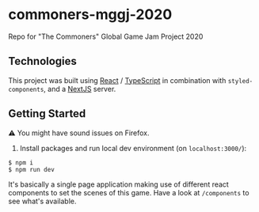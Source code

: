 # commoners-mggj-2020
Repo for "The Commoners" Global Game Jam Project 2020

## Technologies
This project was built using [React][react] / [TypeScript][typescript] in combination with `styled-components`, and a [NextJS][nextjs] server.


## Getting Started
:warning: You might have sound issues on Firefox.

1. Install packages and run local dev environment (on `localhost:3000/`):
```
$ npm i
$ npm run dev
```

It's basically a single page application making use of different react components to set the scenes of this game. 
Have a look at `/components` to see what's available.

[react]: https://reactjs.org/
[typescript]: https://www.typescriptlang.org/
[nextjs]: https://nextjs.org/